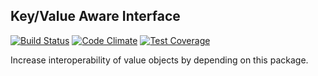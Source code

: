 ## Key/Value Aware Interface ##
[![Build Status](https://travis-ci.org/Dhii/data-key-value-aware-interface.svg?branch=master)](https://travis-ci.org/Dhii/data-key-value-aware-interface)
[![Code Climate](https://codeclimate.com/github/Dhii/data-key-value-aware-interface/badges/gpa.svg)](https://codeclimate.com/github/Dhii/data-key-value-aware-interface)
[![Test Coverage](https://codeclimate.com/github/Dhii/data-key-value-aware-interface/badges/coverage.svg)](https://codeclimate.com/github/Dhii/data-key-value-aware-interface/coverage)

Increase interoperability of value objects by depending on this package.
